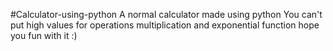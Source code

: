 #Calculator-using-python
A normal calculator made using python
You can't put high values for operations multiplication and exponential function
hope you fun with it :)
